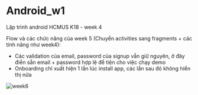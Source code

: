 # Android_w1
 Lập trình android HCMUS K18 - week 4
 
 Flow và các chức năng của week 5 (Chuyển activities sang fragments + các tính năng như week4):
 
 - Các validation của email, password của signup vẫn giữ nguyên, ở đây điền sẵn email + password hợp lệ để tiện cho việc chạy demo
 - Onboarding chỉ xuất hiện 1 lần lúc install app, các lần sau đó không hiển thị nữa
 
 ![week6](week6.gif)
